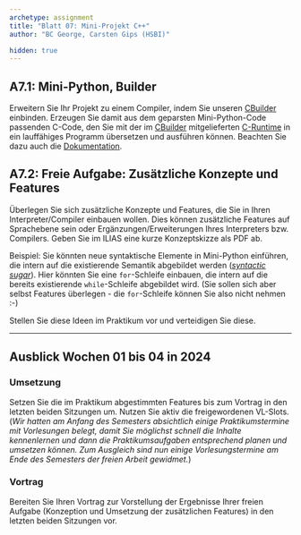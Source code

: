 ```yaml
---
archetype: assignment
title: "Blatt 07: Mini-Projekt C++"
author: "BC George, Carsten Gips (HSBI)"

hidden: true
---
```



## A7.1: Mini-Python, Builder

Erweitern Sie Ihr Projekt zu einem Compiler, indem Sie unseren [CBuilder]
einbinden. Erzeugen Sie damit aus dem geparsten Mini-Python-Code passenden
C-Code, den Sie mit der im [CBuilder] mitgelieferten [C-Runtime] in ein
lauffähiges Programm übersetzen und ausführen können. Beachten Sie dazu
auch die [Dokumentation].

[CBuilder]: https://github.com/Compiler-CampusMinden/Mini-Python-Builder
[C-Runtime]: https://github.com/Compiler-CampusMinden/Mini-Python-Builder/tree/master/c-runtime
[Dokumentation]: https://github.com/Compiler-CampusMinden/Mini-Python-Builder/tree/master/docs


## A7.2: Freie Aufgabe: Zusätzliche Konzepte und Features

Überlegen Sie sich zusätzliche Konzepte und Features, die Sie in Ihren
Interpreter/Compiler einbauen wollen. Dies können zusätzliche Features
auf Sprachebene sein oder Ergänzungen/Erweiterungen Ihres Interpreters
bzw. Compilers. Geben Sie im ILIAS eine kurze Konzeptskizze als PDF ab.

Beispiel: Sie könnten neue syntaktische Elemente in Mini-Python einführen,
die intern auf die existierende Semantik abgebildet werden ([_syntactic sugar_]).
Hier könnten Sie eine `for`-Schleife einbauen, die intern auf die bereits
existierende `while`-Schleife abgebildet wird. (Sie sollen sich aber
selbst Features überlegen - die `for`-Schleife können Sie also nicht
nehmen :-)

Stellen Sie diese Ideen im Praktikum vor und verteidigen Sie diese.

[_syntactic sugar_]: https://en.wikipedia.org/wiki/Syntactic_sugar


---


## Ausblick Wochen 01 bis 04 in 2024

### Umsetzung

Setzen Sie die im Praktikum abgestimmten Features bis zum Vortrag in den letzten
beiden Sitzungen um. Nutzen Sie aktiv die freigewordenen VL-Slots.
(_Wir hatten am Anfang des Semesters absichtlich einige Praktikumstermine mit
Vorlesungen belegt, damit Sie möglichst schnell die Inhalte kennenlernen und
dann die Praktikumsaufgaben entsprechend planen und umsetzen können. Zum
Ausgleich sind nun einige Vorlesungstermine am Ende des Semesters der freien
Arbeit gewidmet._)

### Vortrag

Bereiten Sie Ihren Vortrag zur Vorstellung der Ergebnisse Ihrer freien Aufgabe
(Konzeption und Umsetzung der zusätzlichen Features) in den letzten beiden
Sitzungen vor.
